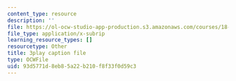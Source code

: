 ```yaml
---
content_type: resource
description: ''
file: https://ol-ocw-studio-app-production.s3.amazonaws.com/courses/18-02-multivariable-calculus-fall-2007/93d5771d8eb85a22b210f8f33f0d59c3_tzoYhe3H5dM.vtt
file_type: application/x-subrip
learning_resource_types: []
resourcetype: Other
title: 3play caption file
type: OCWFile
uid: 93d5771d-8eb8-5a22-b210-f8f33f0d59c3
---
```

